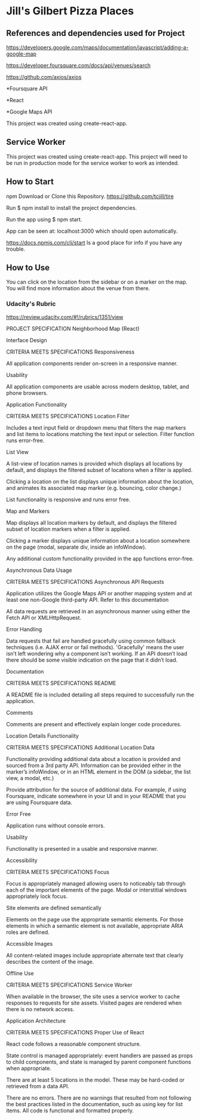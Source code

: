 # Jill's Gilbert Pizza Places

## References and dependencies used for Project
https://developers.google.com/maps/documentation/javascript/adding-a-google-map

https://developer.foursquare.com/docs/api/venues/search

https://github.com/axios/axios

*Foursquare API

*React

*Google Maps API

This project was created using create-react-app.

## Service Worker

This project was created using create-react-app. This project will need to be run in production mode for the service worker to work as intended.

## How to Start

npm
Download or Clone this Repository. https://github.com/tcjill/tire

Run $ npm install to install the project dependencies.

Run the app using $ npm start.

App can be seen at: localhost:3000 which should open automatically.

https://docs.npmjs.com/cli/start Is a good place for info if you have any trouble.

## How to Use

You can click on the location from the sidebar or on a marker on the map.  You will find more information about the venue from there.


### Udacity's Rubric

https://review.udacity.com/#!/rubrics/1351/view

PROJECT SPECIFICATION
Neighborhood Map (React)

Interface Design

CRITERIA
MEETS SPECIFICATIONS
Responsiveness

All application components render on-screen in a responsive manner.

Usability

All application components are usable across modern desktop, tablet, and phone browsers.

Application Functionality

CRITERIA
MEETS SPECIFICATIONS
Location Filter

Includes a text input field or dropdown menu that filters the map markers and list items to locations matching the text input or selection. Filter function runs error-free.

List View

A list-view of location names is provided which displays all locations by default, and displays the filtered subset of locations when a filter is applied.

Clicking a location on the list displays unique information about the location, and animates its associated map marker (e.g. bouncing, color change.)

List functionality is responsive and runs error free.

Map and Markers

Map displays all location markers by default, and displays the filtered subset of location markers when a filter is applied.

Clicking a marker displays unique information about a location somewhere on the page (modal, separate div, inside an infoWindow).

Any additional custom functionality provided in the app functions error-free.

Asynchronous Data Usage

CRITERIA
MEETS SPECIFICATIONS
Asynchronous API Requests

Application utilizes the Google Maps API or another mapping system and at least one non-Google third-party API. Refer to this documentation

All data requests are retrieved in an asynchronous manner using either the Fetch API or XMLHttpRequest.

Error Handling

Data requests that fail are handled gracefully using common fallback techniques (i.e. AJAX error or fail methods). 'Gracefully' means the user isn’t left wondering why a component isn’t working. If an API doesn’t load there should be some visible indication on the page that it didn’t load.

Documentation

CRITERIA
MEETS SPECIFICATIONS
README

A README file is included detailing all steps required to successfully run the application.

Comments

Comments are present and effectively explain longer code procedures.

Location Details Functionality

CRITERIA
MEETS SPECIFICATIONS
Additional Location Data

Functionality providing additional data about a location is provided and sourced from a 3rd party API. Information can be provided either in the marker’s infoWindow, or in an HTML element in the DOM (a sidebar, the list view, a modal, etc.)

Provide attribution for the source of additional data. For example, if using Foursquare, indicate somewhere in your UI and in your README that you are using Foursquare data.

Error Free

Application runs without console errors.

Usability

Functionality is presented in a usable and responsive manner.

Accessibility

CRITERIA
MEETS SPECIFICATIONS
Focus

Focus is appropriately managed allowing users to noticeably tab through each of the important elements of the page. Modal or interstitial windows appropriately lock focus.

Site elements are defined semantically

Elements on the page use the appropriate semantic elements. For those elements in which a semantic element is not available, appropriate ARIA roles are defined.

Accessible Images

All content-related images include appropriate alternate text that clearly describes the content of the image.

Offline Use

CRITERIA
MEETS SPECIFICATIONS
Service Worker

When available in the browser, the site uses a service worker to cache responses to requests for site assets. Visited pages are rendered when there is no network access.

Application Architecture

CRITERIA
MEETS SPECIFICATIONS
Proper Use of React

React code follows a reasonable component structure.

State control is managed appropriately: event handlers are passed as props to child components, and state is managed by parent component functions when appropriate.

There are at least 5 locations in the model. These may be hard-coded or retrieved from a data API.

There are no errors. There are no warnings that resulted from not following the best practices listed in the documentation, such as using key for list items. All code is functional and formatted properly.

